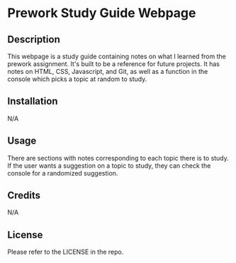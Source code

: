 # Prework Study Guide Webpage

## Description

This webpage is a study guide containing notes on what I learned from the prework assignment. It's built to be a reference for future projects. It has notes on HTML, CSS, Javascript, and Git, as well as a function in the console which picks a topic at random to study. 


## Installation

N/A

## Usage

There are sections with notes corresponding to each topic there is to study. If the user wants a suggestion on a topic to study, they can check the console for a randomized suggestion.

## Credits

N/A

## License

Please refer to the LICENSE in the repo.
